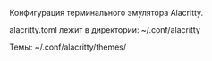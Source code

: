 Конфигурация терминального эмулятора Alacritty.

alacritty.toml лежит в директории: ~/.conf/alacritty

Темы: ~/.conf/alacritty/themes/

